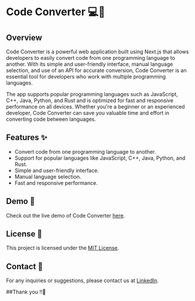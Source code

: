 # Code Converter 💻🔀

## Overview

Code Converter is a powerful web application built using Next.js that allows developers to easily convert code from one programming language to another. With its simple and user-friendly interface, manual language selection, and use of an API for accurate conversion, Code Converter is an essential tool for developers who work with multiple programming languages.

The app supports popular programming languages such as JavaScript, C++, Java, Python, and Rust and is optimized for fast and responsive performance on all devices. Whether you're a beginner or an experienced developer, Code Converter can save you valuable time and effort in converting code between languages.

## Features ✨

- Convert code from one programming language to another.
- Support for popular languages like JavaScript, C++, Java, Python, and Rust.
- Simple and user-friendly interface.
- Manual language selection.
- Fast and responsive performance.

## Demo 🚀

Check out the live demo of Code Converter [here](https://codeco.vercel.app/).

## License 📄

This project is licensed under the [MIT License](LICENSE).

## Contact 📧

For any inquiries or suggestions, please contact us at [LinkedIn](https://www.linkedin.com/in/utkarsh-patidar-800081221/).

##Thank you !!👻
